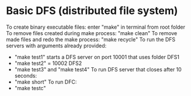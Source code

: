 # Basic DFS (distributed file system)

To create binary executable files: enter "make" in terminal from root folder
To remove files created during make process: "make clean"
To remove made files and redo the make process: "make recycle"
To run the DFS servers with arguments already provided:
- "make test1" starts a DFS server on port 10001 that uses folder DFS1
- "make test2" = 10002 DFS2
- "make test3" and "make test4"
To run DFS server that closes after 10 seconds:
- "make short"
To run DFC:
- "make testc"
